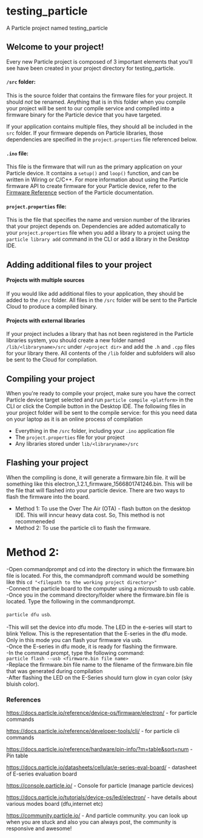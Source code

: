 # testing_particle

A Particle project named testing_particle

## Welcome to your project!

Every new Particle project is composed of 3 important elements that you'll see have been created in your project directory for testing_particle.

#### ```/src``` folder:  
This is the source folder that contains the firmware files for your project. It should *not* be renamed. 
Anything that is in this folder when you compile your project will be sent to our compile service and compiled into a firmware binary for the Particle device that you have targeted.

If your application contains multiple files, they should all be included in the `src` folder. If your firmware depends on Particle libraries, those dependencies are specified in the `project.properties` file referenced below.

#### ```.ino``` file:
This file is the firmware that will run as the primary application on your Particle device. It contains a `setup()` and `loop()` function, and can be written in Wiring or C/C++. For more information about using the Particle firmware API to create firmware for your Particle device, refer to the [Firmware Reference](https://docs.particle.io/reference/firmware/) section of the Particle documentation.

#### ```project.properties``` file:  
This is the file that specifies the name and version number of the libraries that your project depends on. Dependencies are added automatically to your `project.properties` file when you add a library to a project using the `particle library add` command in the CLI or add a library in the Desktop IDE.

## Adding additional files to your project

#### Projects with multiple sources
If you would like add additional files to your application, they should be added to the `/src` folder. All files in the `/src` folder will be sent to the Particle Cloud to produce a compiled binary.

#### Projects with external libraries
If your project includes a library that has not been registered in the Particle libraries system, you should create a new folder named `/lib/<libraryname>/src` under `/<project dir>` and add the `.h` and `.cpp` files for your library there. All contents of the `/lib` folder and subfolders will also be sent to the Cloud for compilation.

## Compiling your project

When you're ready to compile your project, make sure you have the correct Particle device target selected and run `particle compile <platform>` in the CLI or click the Compile button in the Desktop IDE. The following files in your project folder will be sent to the compile service:
for this you need data on your laptop as it is an online process of compilation
- Everything in the `/src` folder, including your `.ino` application file
- The `project.properties` file for your project
- Any libraries stored under `lib/<libraryname>/src`

## Flashing your project

When the compiling is done, it will generate a firmware.bin file. it will be something like this electron_1.2.1_firmware_1566801741246.bin. This will be the file that will flashed into your particle device. There are two ways to flash the firmware into the board.
- Method 1: To use the Over The Air (OTA) - flash button on the desktop IDE. This will inncur heavy data cost. So, This method is not recommeneded
- Method 2: To use the particle cli to flash the firmware.

# Method 2: 
-Open commandprompt and cd into the directory in which the firmware.bin file is located. For this, the commandproft command would be something like this 
	      ```cd "<filepath to the working project directory>" ```   
-Connect the particle board to the computer using a microusb to usb cable.   
-Once you in the command directory/folder where the firmware.bin file is located. Type the following in the commandprompt.  
              <br> <t>```particle dfu usb```</t>.</br>  
-This will set the device into dfu mode. The LED in the e-series will start to blink Yellow. This is the representation that the E-series in the dfu mode. Only in this mode you can flash your firmware via usb.  
-Once the E-series in dfu mode, it is ready for flashing the firmware.  
-In the command prompt, type the following command:  
	```particle flash --usb <firmware.bin file name>```   
-Replace the firmware.bin file name to the filename of the firmware.bin file that was generated during compilation   
-After flashing the LED on the E-Series should turn glow in cyan color (sky bluish color).  


### References  
https://docs.particle.io/reference/device-os/firmware/electron/ - for particle commands  

https://docs.particle.io/reference/developer-tools/cli/  - for particle cli commands  

https://docs.particle.io/reference/hardware/pin-info/?m=table&sort=num  -Pin table  

https://docs.particle.io/datasheets/cellular/e-series-eval-board/   - datasheet of E-series evaluation board  

https://console.particle.io/  - Console for particle (manage particle devices)  

https://docs.particle.io/tutorials/device-os/led/electron/ - have details about various modes board (dfu,internet etc)  

https://community.particle.io/  - And particle community. you can look up when you are stuck and also you can always post, the community is responsive and awesome!




	
